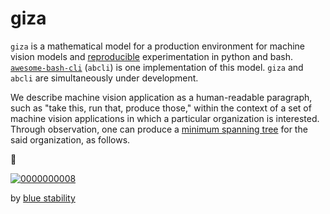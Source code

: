 # giza

`giza` is a mathematical model for a production environment for machine vision models and [reproducible](https://en.wikipedia.org/wiki/Reproducibility) experimentation in python and bash. [`awesome-bash-cli`](https://github.com/kamangir/awesome-bash-cli) (`abcli`) is one implementation of this model. `giza` and `abcli` are simultaneously under development.

We describe machine vision application as a human-readable paragraph, such as "take this, run that, produce those," within the context of a set of machine vision applications in which a particular organization is interested. Through observation, one can produce a [minimum spanning tree](https://en.wikipedia.org/wiki/Minimum_spanning_tree) for the said organization, as follows.

🚧 

[![0000000008](https://user-images.githubusercontent.com/1007567/210292738-d01be166-c2d4-4a80-b734-63eaee9b3062.png)](./pages/why.md)

by [blue stability](https://github.com/kamangir/blue-stability)
